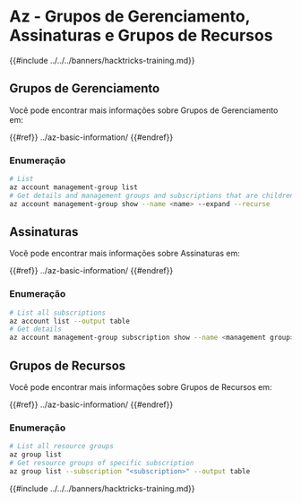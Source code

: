 # Az - Grupos de Gerenciamento, Assinaturas e Grupos de Recursos

{{#include ../../../banners/hacktricks-training.md}}

## Grupos de Gerenciamento

Você pode encontrar mais informações sobre Grupos de Gerenciamento em:

{{#ref}}
../az-basic-information/
{{#endref}}

### Enumeração
```bash
# List
az account management-group list
# Get details and management groups and subscriptions that are children
az account management-group show --name <name> --expand --recurse
```
## Assinaturas

Você pode encontrar mais informações sobre Assinaturas em:

{{#ref}}
../az-basic-information/
{{#endref}}

### Enumeração
```bash
# List all subscriptions
az account list --output table
# Get details
az account management-group subscription show --name <management group> --subscription <subscription>
```
## Grupos de Recursos

Você pode encontrar mais informações sobre Grupos de Recursos em:

{{#ref}}
../az-basic-information/
{{#endref}}

### Enumeração
```bash
# List all resource groups
az group list
# Get resource groups of specific subscription
az group list --subscription "<subscription>" --output table
```
{{#include ../../../banners/hacktricks-training.md}}
